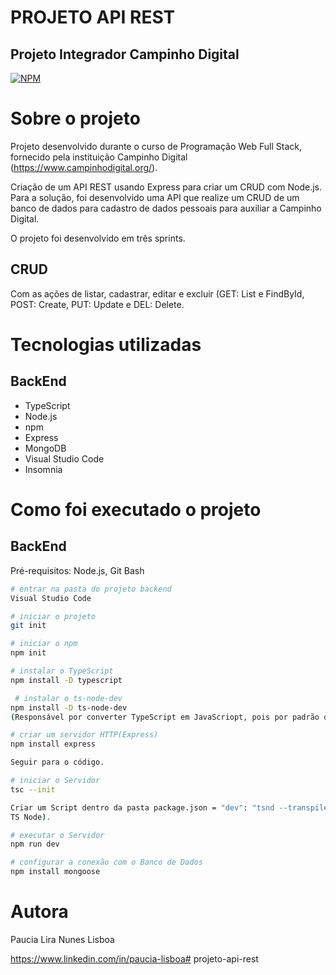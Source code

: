 # PROJETO API REST

## Projeto Integrador Campinho Digital

[![NPM](https://img.shields.io/npm/l/react)](https://github.com/Paucinha/projeto-api/blob/master/LICENSE) 

# Sobre o projeto

Projeto desenvolvido durante o curso de Programação Web Full Stack, fornecido pela instituição Campinho Digital (https://www.campinhodigital.org/).

Criação de um  API REST usando Express para criar um CRUD com Node.js. Para a solução, foi desenvolvido uma API que realize um CRUD de um banco de dados para cadastro de dados pessoais para auxiliar a Campinho Digital.

O projeto foi desenvolvido em três sprints.

## CRUD
Com as ações de listar, cadastrar, editar e excluir (GET: List e FindById, POST: Create, PUT: Update e DEL: Delete.

# Tecnologias utilizadas

## BackEnd

- TypeScript
- Node.js
- npm
- Express
- MongoDB
- Visual Studio Code
- Insomnia

# Como foi executado o projeto

## BackEnd
Pré-requisitos: Node.js, Git Bash

```bash
# entrar na pasta do projeto backend
Visual Studio Code

# iniciar o projeto
git init

# iniciar o npm
npm init

# instalar o TypeScript
npm install -D typescript

 # instalar o ts-node-dev
npm install -D ts-node-dev
(Responsável por converter TypeScript em JavaScriopt, pois por padrão o Node.js só entende JavaScript).

# criar um servidor HTTP(Express)
npm install express

Seguir para o código.

# iniciar o Servidor
tsc --init

Criar um Script dentro da pasta package.json = "dev": "tsnd --transpile-only --respawn --ignore-watch node_modules src/server.ts", (esse comando esta na documentação 
TS Node).

# executar o Servidor
npm run dev

# configurar a conexão com o Banco de Dados
npm install mongoose
```

# Autora

Paucia Lira Nunes Lisboa

https://www.linkedin.com/in/paucia-lisboa# projeto-api-rest
